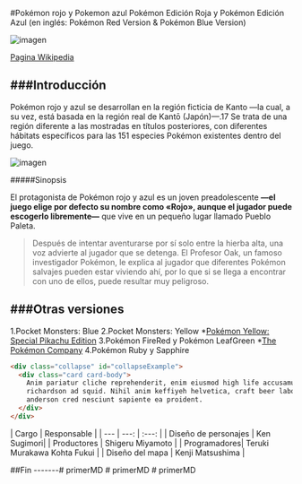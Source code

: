 #Pokémon rojo y Pokemon azul
Pokémon Edición Roja y Pokémon Edición Azul (en inglés: Pokémon Red Version & Pokémon Blue Version)

![imagen](https://camo.githubusercontent.com/b1c4757f226105c99b3b75eb988f4cfe470dc7eea206056c3a3bac77a8da75c5/68747470733a2f2f75706c6f61642e77696b696d656469612e6f72672f77696b6970656469612f636f6d6d6f6e732f7468756d622f392f39382f496e7465726e6174696f6e616c5f506f6b2543332541396d6f6e5f6c6f676f2e7376672f34393070782d496e7465726e6174696f6e616c5f506f6b2543332541396d6f6e5f6c6f676f2e7376672e706e67)

[Pagina Wikipedia](https://es.wikipedia.org/wiki/Pok%C3%A9mon_rojo_y_Pok%C3%A9mon_azul)

###Introducción
-------
Pokémon rojo y azul se desarrollan en la región ficticia de Kanto —la cual, a su vez, está basada en la región real de Kantō (Japón)—.17​ Se trata de una región diferente a las mostradas en títulos posteriores, con diferentes hábitats específicos para las 151 especies Pokémon existentes dentro del juego.

![imagen](https://cdn.alfabetajuega.com/wp-content/uploads/2019/04/Kanto-780x405.jpg)

#####Sinopsis

El protagonista de Pokémon rojo y azul es un joven preadolescente **—el juego elige por defecto su nombre como «Rojo», aunque el jugador puede escogerlo libremente—** que vive en un pequeño lugar llamado Pueblo Paleta.
> ​Después de intentar aventurarse por sí solo entre la hierba alta, una voz advierte al jugador que se detenga. El Profesor Oak, un famoso investigador Pokémon, le explica al jugador que diferentes Pokémon salvajes pueden estar viviendo ahí, por lo que si se llega a encontrar con uno de ellos, puede resultar muy peligroso.

###Otras versiones
-------------------------
1.Pocket Monsters: Blue
2.Pocket Monsters: Yellow
*[Pokémon Yellow: Special Pikachu Edition](https://es.wikipedia.org/wiki/Pok%C3%A9mon_amarillo)
3.Pokémon FireRed y Pokémon LeafGreen
*[The Pokémon Company](https://es.wikipedia.org/wiki/The_Pok%C3%A9mon_Company)
4.Pokémon Ruby y Sapphire

```html
<div class="collapse" id="collapseExample">
  <div class="card card-body">
    Anim pariatur cliche reprehenderit, enim eiusmod high life accusamus terry
    richardson ad squid. Nihil anim keffiyeh helvetica, craft beer labore wes
    anderson cred nesciunt sapiente ea proident.
  </div>
</div>
```

| Cargo | Responsable | 
| --- | ---: | :---: |
| Diseño de personajes | Ken Sugimori| 
| Productores | Shigeru Miyamoto | 
| Programadores| Teruki Murakawa
Kohta Fukui | 
| Diseño del mapa | Kenji Matsushima | 

##Fin
-------#   p r i m e r M D  
 #   p r i m e r M D  
 #   p r i m e r M D  
 